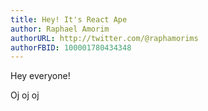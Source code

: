 ```yaml
---
title: Hey! It's React Ape
author: Raphael Amorim
authorURL: http://twitter.com/@raphamorims
authorFBID: 100001780434348
---
```


Hey everyone!

<!--truncate-->

Oj oj oj